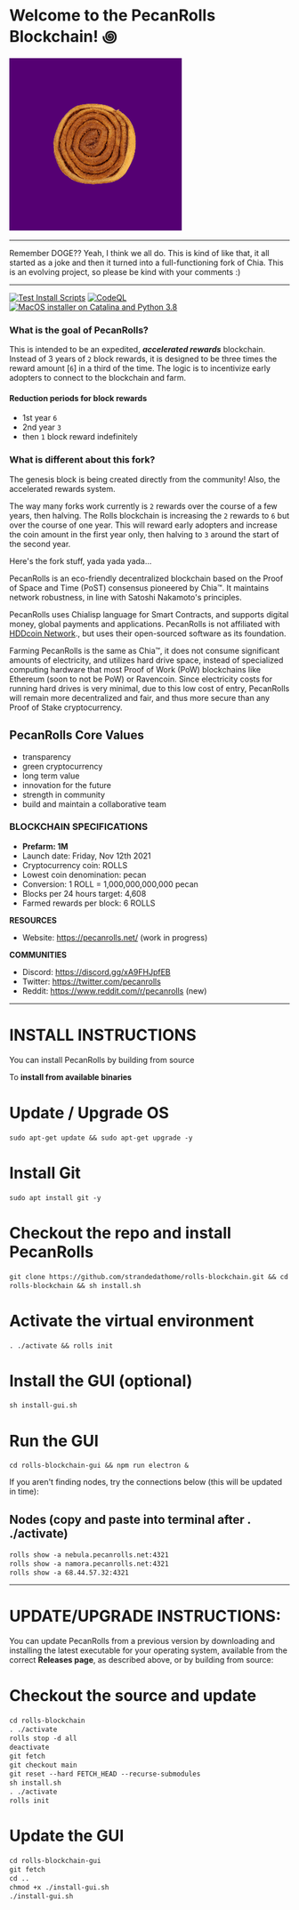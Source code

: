 # Welcome to the PecanRolls Blockchain! ꩜

![spinning pecan roll gif](https://github.com/strandedathome/rolls-blockchain/blob/main/spinning-pecan-roll.gif)

***********************************************
Remember DOGE?? Yeah, I think we all do. This is kind of like that, it all started as a joke and then it turned into a full-functioning fork of Chia. This is an evolving project, so please be kind with your comments :)
***********************************************

<!-- BADGES from workflows in Actions -->
[![Test Install Scripts](https://github.com/strandedathome/rolls-blockchain/actions/workflows/test-install-scripts.yml/badge.svg?branch=1.2.1090)](https://github.com/strandedathome/rolls-blockchain/actions/workflows/test-install-scripts.yml)
[![CodeQL](https://github.com/strandedathome/rolls-blockchain/actions/workflows/codeql-analysis.yml/badge.svg)](https://github.com/strandedathome/rolls-blockchain/actions/workflows/codeql-analysis.yml)
[![MacOS installer on Catalina and Python 3.8](https://github.com/strandedathome/rolls-blockchain/actions/workflows/build-macos-installer.yml/badge.svg)](https://github.com/strandedathome/rolls-blockchain/actions/workflows/build-macos-installer.yml)

### What is the goal of PecanRolls?

This is intended to be an expedited, _**accelerated rewards**_ blockchain. Instead of 3 years of `2` block rewards, it is designed to be three times the reward amount [`6`] in a third of the time. The logic is to incentivize early adopters to connect to the blockchain and farm.

#### Reduction periods for block rewards
* 1st year `6`
* 2nd year `3`
* then `1` block reward indefinitely

### What is different about this fork?

The genesis block is being created directly from the community! Also, the accelerated rewards system.

The way many forks work currently is `2` rewards over the course of a few years, then halving. The Rolls blockchain is increasing the `2` rewards to `6` but over the course of one year. This will reward early adopters and increase the coin amount in the first year only, then halving to `3` around the start of the second year.

Here's the fork stuff, yada yada yada...

PecanRolls is an eco-friendly decentralized blockchain based on the Proof of Space and Time (PoST) consensus pioneered by Chia™. It maintains network robustness, in line with Satoshi Nakamoto's principles.

PecanRolls uses Chialisp language for Smart Contracts, and supports digital money, global payments and applications. PecanRolls is not affiliated with [HDDcoin Network](https://hddcoin.org/)., but uses their open-sourced software as its foundation.

Farming PecanRolls is the same as Chia™, it does not consume significant amounts of electricity, and utilizes hard drive space, instead of specialized computing hardware that most Proof of Work (PoW) blockchains like Ethereum (soon to not be PoW) or Ravencoin. Since electricity costs for running hard drives is very minimal, due to this low cost of entry, PecanRolls will remain more decentralized and fair, and thus more secure than any Proof of Stake cryptocurrency.

## PecanRolls Core Values
* transparency
* green cryptocurrency
* long term value
* innovation for the future
* strength in community
* build and maintain a collaborative team


### BLOCKCHAIN SPECIFICATIONS
- **Prefarm: 1M**
- Launch date: Friday, Nov 12th 2021
- Cryptocurrency coin: ROLLS
- Lowest coin denomination: pecan
- Conversion: 1 ROLL = 1,000,000,000,000 pecan
- Blocks per 24 hours target: 4,608
- Farmed rewards per block: 6 ROLLS

**RESOURCES**
- Website: https://pecanrolls.net/ (work in progress)

**COMMUNITIES**
- Discord: https://discord.gg/xA9FHJpfEB
- Twitter: https://twitter.com/pecanrolls
- Reddit: https://www.reddit.com/r/pecanrolls (new)

***********************************************
# INSTALL INSTRUCTIONS

You can install PecanRolls by building from source

To **install from available binaries**

# Update / Upgrade OS
```
sudo apt-get update && sudo apt-get upgrade -y
```
# Install Git
```
sudo apt install git -y
```
# Checkout the repo and install PecanRolls
```
git clone https://github.com/strandedathome/rolls-blockchain.git && cd rolls-blockchain && sh install.sh
```
# Activate the virtual environment
```
. ./activate && rolls init
```
# Install the GUI (optional)
```
sh install-gui.sh
```
# Run the GUI
```
cd rolls-blockchain-gui && npm run electron &
```

If you aren't finding nodes, try the connections below (this will be updated in time):

## Nodes (copy and paste into terminal after . ./activate)
```
rolls show -a nebula.pecanrolls.net:4321
rolls show -a namora.pecanrolls.net:4321
rolls show -a 68.44.57.32:4321
```

***********************************************
# UPDATE/UPGRADE INSTRUCTIONS:

You can update PecanRolls from a previous version by downloading and installing the latest executable for your operating system, available from the correct **Releases page**, as described above, or by building from source:


# Checkout the source and update
```
cd rolls-blockchain
. ./activate
rolls stop -d all
deactivate
git fetch
git checkout main
git reset --hard FETCH_HEAD --recurse-submodules
sh install.sh
. ./activate
rolls init
```
# Update the GUI
```
cd rolls-blockchain-gui
git fetch
cd ..
chmod +x ./install-gui.sh
./install-gui.sh
```
